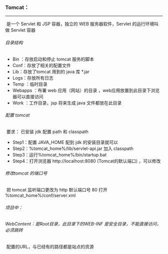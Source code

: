 ### Tomcat：

------

​	是一个 Servlet 和 JSP 容器，独立的 WEB 服务器软件，Servlet 的运行环境叫做 Servlet 容器

###### 目录结构

- Bin ：存放启动和停止 tomcat 服务的脚本
- Conf：存放了相关的配置文件 
- Lib：存放了tomcat 用到的 java 库 *.jar 
- Logs：存放所有日志
- Temp ：临时目录
- Webapps ：布署 web 应用（网站）的目录 ，web应用放置到此目录下浏览器可以直接访问
- Work ：工作目录，jsp 将来生成 java 文件都放在此目录

###### 配置 tomcat

​	要求： 已安装 jdk 配置 path 和 classpath

- Step1：配置 JAVA_HOME 配到 jdk 的安装目录就可以 
- Step2：%tomcat_home%/lib/servlet-api.jar 加入 classpath 
- Step3：运行%tomcat_home%/bin/startup.bat
- Step4：打开浏览器  http://localhost:8080  (Tomcat的默认端口) ，可以修改

###### 修改tomcat 的端口号

​	把 tomcat 监听端口更改为 http 默认端口号 80 打开 %tomcat_home%/conf/server.xml

###### 项目中：

###### 	WebContent：是Root目录，此目录下的WEB-INF 是安全目录，不能直接访问，必须跳转

​	配置的URL，与已经有的路径都是站点的资源